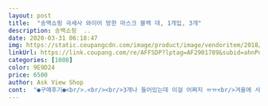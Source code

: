 ```yaml
---
layout: post 
title:  "송백쇼핑 극세사 와이어 방한 마스크 블랙 대, 1개입, 3개" 
description: 송백쇼핑  ..
date: 2020-03-31 06:18:47 
img: https://static.coupangcdn.com/image/product/image/vendoritem/2018/12/18/4132769325/44fa4a5e-c947-4fdd-8296-a9315884f0f9.jpg 
linkUrl: https://link.coupang.com/re/AFFSDP?lptag=AF2901789&subid=ahnPublicAsk&pageKey=158935695&itemId=456650463&vendorItemId=4132769325&traceid=V0-113-598bbccaeabce99d 
categories: [1008] 
color: 9E9D24 
price: 6500 
author: Ask View Shop 
cont:  "●구매후기●<br/>.<br/><br/>3개나 들어있는데 이걸 어쩌지 ㅠㅠ<br/>겨울에 사용하기 좋아요.<br/><br/>그래서 별은 다 드리는데.<br/>.<br/><br/>그리고 코로나 때문에 2020년 4월.<br/>.<br/> 지금 시기에 사는거라면 좀 별로에요.<br/> 겨울용이라 기모가 있어서 따듯... <br/><br/>날씨 더워지면 하기 어렵고,<br/>남자분들도 얼굴 작다 싶으면 클거에요 ㅠㅠ<br/>너무 크니 바이러스던, 추위던 다 들어올 것 같아서 와이어가 소용이 없어요<br/>두께감도 꽤 있고! 촉감도 보들보들합니다.<br/><br/>마스크 얼굴큰 남자분들 쓰기에 편리하고 좋아요.<br/><br/>마스크 하나에 절규 ㅡㅡㅋ<br/>박음질이 깔끔하고, 턱가림커버도 있어서 좋아요.<br/><br/>사용하던거랑 비슷한 제품 있길래 구매했어요.<br/><br/>사이즈가 큼직해서 귀 뒤가 덜 아픈것 같아서 좋아요.<br/><br/>상품은 직접 써보진 않았지만 좋아보여요.<br/><br/>쓰레기 버리러 잠깐 나갈때 사용하기도 좋아요♡<br/>얼굴 큰 분들에겐 추천해요 ㅡㅡ ;;<br/>여자분들 리뷰에 사진도 있길래 샀는데.<br/>.<br/> 진짜 커커커커커커<br/>여자에겐 커도커도 너무 커요 커 커 커<br/>오래 사용하니까 보풀도 많아지고 색이 희끄무레해지더라구요.<br/><br/>원래 사용하던 방한용 검정마스크가 있었는데,<br/>이미 1개 뜯어서 환불은 못하겠고<br/>일단 국내 제작이라 좋구~<br/>제가 얼굴이 큰 편은 아니지만 정말 이건 아니다.<br/>싶을 정도로 커요 커 요 ㅋㅋㅋㅋㅋㅋ 크 다 고!!!!!!!!!!!<br/>줄 남친도 남편도 없는데 ㅠㅠ<br/>집에서 배달음식 받거나<br/>코쪽에 와이어도 들어있고<br/>" 
---
```

